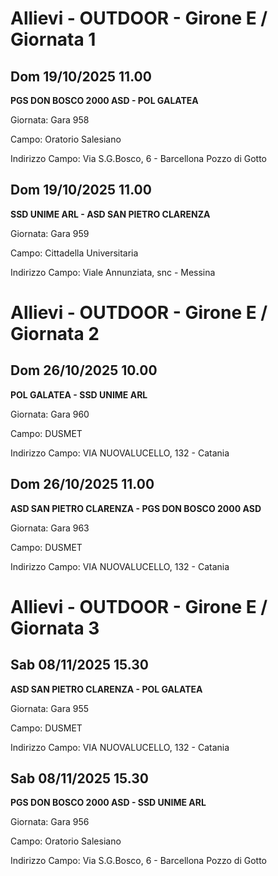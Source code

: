 # Allievi - OUTDOOR  - Girone E / Giornata 1
## Dom 19/10/2025 11.00

<strong>PGS DON BOSCO 2000 ASD - POL GALATEA</strong>

Giornata: Gara 958

Campo: Oratorio Salesiano 

Indirizzo Campo:  Via S.G.Bosco, 6 - Barcellona Pozzo di Gotto



## Dom 19/10/2025 11.00

<strong>SSD UNIME ARL - ASD SAN PIETRO CLARENZA</strong>

Giornata: Gara 959

Campo: Cittadella Universitaria 

Indirizzo Campo:  Viale Annunziata, snc - Messina


# Allievi - OUTDOOR  - Girone E / Giornata 2
## Dom 26/10/2025 10.00

<strong>POL GALATEA - SSD UNIME ARL</strong>

Giornata: Gara 960

Campo: DUSMET 

Indirizzo Campo:  VIA NUOVALUCELLO, 132 - Catania



## Dom 26/10/2025 11.00

<strong>ASD SAN PIETRO CLARENZA - PGS DON BOSCO 2000 ASD</strong>

Giornata: Gara 963

Campo: DUSMET 

Indirizzo Campo:  VIA NUOVALUCELLO, 132 - Catania


# Allievi - OUTDOOR  - Girone E / Giornata 3
## Sab 08/11/2025 15.30

<strong>ASD SAN PIETRO CLARENZA - POL GALATEA</strong>

Giornata: Gara 955

Campo: DUSMET 

Indirizzo Campo:  VIA NUOVALUCELLO, 132 - Catania



## Sab 08/11/2025 15.30

<strong>PGS DON BOSCO 2000 ASD - SSD UNIME ARL</strong>

Giornata: Gara 956

Campo: Oratorio Salesiano 

Indirizzo Campo:  Via S.G.Bosco, 6 - Barcellona Pozzo di Gotto


